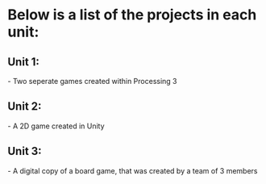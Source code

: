 <div>
  <h1>Below is a list of the projects in each unit:</h1>

  <h2>Unit 1:</h2>
  - Two seperate games created within Processing 3

  <h2>Unit 2:</h2>
  - A 2D game created in Unity

  <h2>Unit 3:</h2>
  - A digital copy of a board game, that was created by a team of 3 members

</div>
